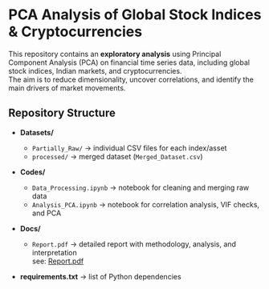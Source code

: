 # PCA Analysis of Global Stock Indices & Cryptocurrencies  

This repository contains an **exploratory analysis** using Principal Component Analysis (PCA) on financial time series data, including global stock indices, Indian markets, and cryptocurrencies.  
The aim is to reduce dimensionality, uncover correlations, and identify the main drivers of market movements.

## Repository Structure  

- **Datasets/**  
  - `Partially_Raw/` → individual CSV files for each index/asset  
  - `processed/` → merged dataset (`Merged_Dataset.csv`)  

- **Codes/**  
  - `Data_Processing.ipynb` → notebook for cleaning and merging raw data  
  - `Analysis_PCA.ipynb` → notebook for correlation analysis, VIF checks, and PCA  

- **Docs/**  
  - `Report.pdf` → detailed report with methodology, analysis, and interpretation  
  see: [Report.pdf](Docs/Report.pdf)

- **requirements.txt** → list of Python dependencies  




